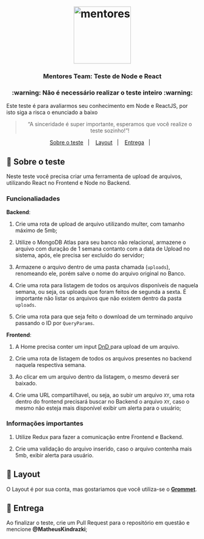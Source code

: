 <h1 align="center">
  <img alt="mentores" title="mentores" src="https://d26lpennugtm8s.cloudfront.net/partners/nube_logos/logo-mentores-transparente.png" width="150px" />
</h1>

<h3 align="center">
  Mentores Team: Teste de Node e React
</h3>

<h3 align="center">
  :warning: Não é necessário realizar o teste inteiro :warning:
</h3>

<p>Este teste é para avaliarmos seu conhecimento em Node e ReactJS, por isto siga a risca o enunciado a baixo</p>

<blockquote align="center">“A sinceridade é super importante, esperamos que você realize o teste sozinho!”!</blockquote>

<p align="center">
  <a href="#rocket-sobre-o-desafio">Sobre o teste</a>&nbsp;&nbsp;&nbsp;|&nbsp;&nbsp;&nbsp;
  <a href="#layout">Layout</a>&nbsp;&nbsp;&nbsp;|&nbsp;&nbsp;&nbsp;
  <a href="#-entrega">Entrega</a>&nbsp;&nbsp;&nbsp;|&nbsp;&nbsp;&nbsp;
</p>

## 🚀 Sobre o teste

Neste teste você precisa criar uma ferramenta de upload de arquivos, utilizando React no Frontend e Node no Backend.

### Funcionaliadades

**Backend**:

1. Crie uma rota de upload de arquivo utilizando multer, com tamanho máximo de 5mb;

2. Utilize o MongoDB Atlas para seu banco não relacional, armazene o arquivo com duração de 1 semana contanto com a data de Upload no sistema, após, ele precisa ser excluido do servidor;

3. Armazene o arquivo dentro de uma pasta chamada (`uploads`), renomeando ele, porém salve o nome do arquivo original no Banco.

4. Crie uma rota para listagem de todos os arquivos disponíveis de naquela semana, ou seja, os uploads que foram feitos de segunda a sexta. É importante não listar os arquivos que não existem dentro da pasta `uploads`.

5. Crie uma rota para que seja feito o download de um terminado arquivo passando o ID por `QueryParams`.

**Frontend**:

1. A Home precisa conter um input <a href="https://github.com/react-dnd/react-dnd"> DnD </a> para upload de um arquivo.

2. Crie uma rota de listagem de todos os arquivos presentes no backend naquela respectiva semana.

3. Ao clicar em um arquivo dentro da listagem, o mesmo deverá ser baixado.

4. Crie uma URL compartilhavel, ou seja, ao subir um arquivo `XY`, uma rota dentro do frontend precisará buscar no Backend o arquivo `XY`, caso o mesmo não esteja mais disponível exibir um alerta para o usuário;

### Informações importantes

1. Utilize Redux para fazer a comunicação entre Frontend e Backend.

2. Crie uma validação do arquivo inserido, caso o arquivo contenha mais 5mb, exibir alerta para usuário.

## 🎨 Layout

O Layout é por sua conta, mas gostariamos que você utiliza-se o <a href="https://v2.grommet.io/" >**Grommet**</a>.

## 📅 Entrega

Ao finalizar o teste, crie um Pull Request para o repositório em questão e mencione **@MatheusKindrazki**;
